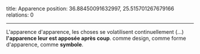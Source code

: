 title: Apparence
position: 36.88450091632997, 25.515701267679166
relations: 0

---


































































L'apparence d'apparence, les choses se volatilisent continuellement (...) **l'apparence leur est apposée après coup**. comme design, comme forme d'apparence, comme **symbole**.